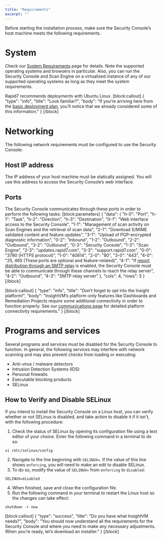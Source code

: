 ```yaml
---
title: "Requirements"
excerpt: ""
---
```

Before starting the installation process, make sure the Security Console’s host machine meets the following requirements.

# System

Check our [System Requirements](https://www.rapid7.com/products/insightvm/system-requirements/) page for details.  Note the supported operating systems and browsers in particular.  Also, you can run the Security Console and Scan Engine on a virtualized instance of any of our supported operating systems as long as they meet the system requirements.

Rapid7 recommends deployments with Ubuntu Linux.
[block:callout]
{
  "type": "info",
  "title": "Look familiar?",
  "body": "If you’re arriving here from the [basic deployment plan](doc:basic-deployment-plan), you’ll notice that we already considered some of this information."
}
[/block]
# Networking

The following network requirements must be configured to use the Security Console:

## Host IP address

The IP address of your host machine must be statically assigned.  You will use this address to access the Security Console’s web interface.

## Ports

The Security Console communicates through these ports in order to perform the following tasks:
[block:parameters]
{
  "data": {
    "h-0": "Port",
    "h-1": "Task",
    "h-2": "Direction",
    "h-3": "Destination",
    "0-1": "Web interface access to the Security Console",
    "1-1": "Management of scan activity on Scan Engines and the retrieval of scan data",
    "2-1": "Download S/MIME validated content and feature updates",
    "3-1": "Upload of PGP-encrypted diagnostic information",
    "0-2": "Inbound",
    "1-2": "Outbound",
    "2-2": "Outbound",
    "3-2": "Outbound",
    "0-3": "Security Console",
    "1-3": "Scan Engine",
    "2-3": "updates.rapid7.com",
    "3-3": "support.rapid7.com",
    "0-0": "3780 (HTTPS protocol)",
    "1-0": "40814",
    "2-0": "80",
    "3-0": "443",
    "4-0": "25, 465 (These ports are optional and feature-related)",
    "4-1": "If [report distribution through an SMTP relay](doc:distributing-sharing-and-exporting-reports#section-using-the-web-based-interface-to-configure-report-sharing-settings) is enabled, the Security Console must be able to communicate through these channels to reach the relay server",
    "4-2": "Outbound",
    "4-3": "SMTP relay server"
  },
  "cols": 4,
  "rows": 5
}
[/block]

[block:callout]
{
  "type": "info",
  "title": "Don’t forget to opt into the Insight platform!",
  "body": "InsightVM’s platform-only features like Dashboards and Remediation Projects require some additional connectivity in order to function properly.  See our [communications page](https://insightvm.help.rapid7.com/docs/configure-communications-with-the-insight-platform) for detailed platform connectivity requirements."
}
[/block]
# Programs and services

Several programs and services must be disabled for the Security Console to function.  In general, the following services may interfere with network scanning and may also prevent checks from loading or executing:

* Anti-virus / malware detectors
* Intrusion Detection Systems (IDS)
* Personal firewalls
* Executable blocking products
* SELinux

## How to Verify and Disable SELinux

If you intend to install the Security Console on a Linux host, you can verify whether or not SELinux is disabled, and take action to disable it if it isn't, with the following procedure:

1. Check the status of SELinux by opening its configuration file using a text editor of your choice.  Enter the following command in a terminal to do so:

```
vi /etc/selinux/config
```
2. Navigate to the line beginning with `SELINUX=`.  If the value of this line shows `enforcing`, you will need to make an edit to disable SELinux.
3. To do so, modify the value of `SELINUX=` from `enforcing` to `disabled`:

```
SELINUX=disabled
```
4. When finished, save and close the configuration file.
5. Run the following command in your terminal to restart the Linux host so the changes can take effect:

```
shutdown -r now
```
[block:callout]
{
  "type": "success",
  "title": "Do you have what InsightVM needs?",
  "body": "You should now understand all the requirements for the Security Console and where you need to make any necessary adjustments.  When you’re ready, let’s download an installer."
}
[/block]